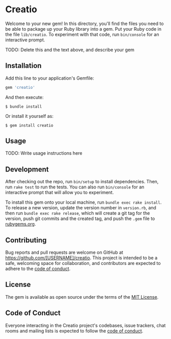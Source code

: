 # Creatio

Welcome to your new gem! In this directory, you'll find the files you need to be able to package up your Ruby library into a gem. Put your Ruby code in the file `lib/creatio`. To experiment with that code, run `bin/console` for an interactive prompt.

TODO: Delete this and the text above, and describe your gem

## Installation

Add this line to your application's Gemfile:

```ruby
gem 'creatio'
```

And then execute:

    $ bundle install

Or install it yourself as:

    $ gem install creatio

## Usage

TODO: Write usage instructions here

## Development

After checking out the repo, run `bin/setup` to install dependencies. Then, run `rake test` to run the tests. You can also run `bin/console` for an interactive prompt that will allow you to experiment.

To install this gem onto your local machine, run `bundle exec rake install`. To release a new version, update the version number in `version.rb`, and then run `bundle exec rake release`, which will create a git tag for the version, push git commits and the created tag, and push the `.gem` file to [rubygems.org](https://rubygems.org).

## Contributing

Bug reports and pull requests are welcome on GitHub at https://github.com/[USERNAME]/creatio. This project is intended to be a safe, welcoming space for collaboration, and contributors are expected to adhere to the [code of conduct](https://github.com/[USERNAME]/creatio/blob/main/CODE_OF_CONDUCT.md).

## License

The gem is available as open source under the terms of the [MIT License](https://opensource.org/licenses/MIT).

## Code of Conduct

Everyone interacting in the Creatio project's codebases, issue trackers, chat rooms and mailing lists is expected to follow the [code of conduct](https://github.com/[USERNAME]/creatio/blob/main/CODE_OF_CONDUCT.md).
